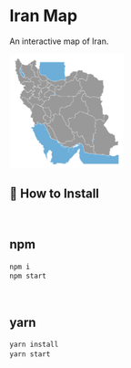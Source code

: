 # Iran Map

An interactive map of Iran.

<img src="./src/assets/screenshot.png" style="width: 200px; height: 200px"/>

## 🔧 How to Install

<br/>

<h2>npm</h2>

```bash
npm i
npm start
```

<br/>

<h2>yarn</h2>

```bash
yarn install
yarn start
```
